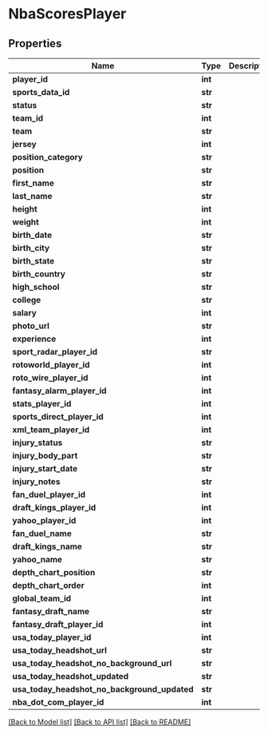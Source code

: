 # NbaScoresPlayer

## Properties
Name | Type | Description | Notes
------------ | ------------- | ------------- | -------------
**player_id** | **int** |  | [optional] 
**sports_data_id** | **str** |  | [optional] 
**status** | **str** |  | [optional] 
**team_id** | **int** |  | [optional] 
**team** | **str** |  | [optional] 
**jersey** | **int** |  | [optional] 
**position_category** | **str** |  | [optional] 
**position** | **str** |  | [optional] 
**first_name** | **str** |  | [optional] 
**last_name** | **str** |  | [optional] 
**height** | **int** |  | [optional] 
**weight** | **int** |  | [optional] 
**birth_date** | **str** |  | [optional] 
**birth_city** | **str** |  | [optional] 
**birth_state** | **str** |  | [optional] 
**birth_country** | **str** |  | [optional] 
**high_school** | **str** |  | [optional] 
**college** | **str** |  | [optional] 
**salary** | **int** |  | [optional] 
**photo_url** | **str** |  | [optional] 
**experience** | **int** |  | [optional] 
**sport_radar_player_id** | **str** |  | [optional] 
**rotoworld_player_id** | **int** |  | [optional] 
**roto_wire_player_id** | **int** |  | [optional] 
**fantasy_alarm_player_id** | **int** |  | [optional] 
**stats_player_id** | **int** |  | [optional] 
**sports_direct_player_id** | **int** |  | [optional] 
**xml_team_player_id** | **int** |  | [optional] 
**injury_status** | **str** |  | [optional] 
**injury_body_part** | **str** |  | [optional] 
**injury_start_date** | **str** |  | [optional] 
**injury_notes** | **str** |  | [optional] 
**fan_duel_player_id** | **int** |  | [optional] 
**draft_kings_player_id** | **int** |  | [optional] 
**yahoo_player_id** | **int** |  | [optional] 
**fan_duel_name** | **str** |  | [optional] 
**draft_kings_name** | **str** |  | [optional] 
**yahoo_name** | **str** |  | [optional] 
**depth_chart_position** | **str** |  | [optional] 
**depth_chart_order** | **int** |  | [optional] 
**global_team_id** | **int** |  | [optional] 
**fantasy_draft_name** | **str** |  | [optional] 
**fantasy_draft_player_id** | **int** |  | [optional] 
**usa_today_player_id** | **int** |  | [optional] 
**usa_today_headshot_url** | **str** |  | [optional] 
**usa_today_headshot_no_background_url** | **str** |  | [optional] 
**usa_today_headshot_updated** | **str** |  | [optional] 
**usa_today_headshot_no_background_updated** | **str** |  | [optional] 
**nba_dot_com_player_id** | **int** |  | [optional] 

[[Back to Model list]](../README.md#documentation-for-models) [[Back to API list]](../README.md#documentation-for-api-endpoints) [[Back to README]](../README.md)

